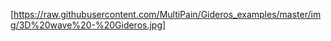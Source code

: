 [https://raw.githubusercontent.com/MultiPain/Gideros_examples/master/img/3D%20wave%20-%20Gideros.jpg]
